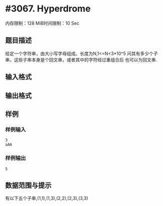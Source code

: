 # #3067. Hyperdrome

内存限制：128 MiB时间限制：10 Sec

## 题目描述

给定一个字符串，由大小写字母组成。长度为N,1<=N<3*10^5
问其有多少个子串，这些子串本身是个回文串，或者其中的字符经过重组合后
也可以为回文串.

## 输入格式

## 输出格式

## 样例

### 样例输入

    
    3
    aAA
    

### 样例输出

    
    5
    

## 数据范围与提示

有以下五个子串,(1,1),(1,3),(2,2),(2,3),(3,3)
